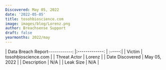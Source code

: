 ```yaml
---
Discovered: May 05, 2022
date: '2022-05-05'
title: tosohbioscience.com
image: images/blog/Lorenz.png
author: Breachsense Support
draft: false
yearmonths: 2022/may
---
```


| Data Breach Report------------:   |:-------------:    | :-----:|
| Victim    | tosohbioscience.com      | 
| Threat Actor    | Lorenz      | 
| Date Discovered    | May 05, 2022      | 
| Description    | N/A      | 
| Leak Size    | N/A      | 

